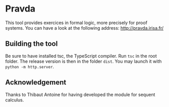 # Pravda

This tool provides exercices in formal logic, more precisely for proof systems.  You can have a look at the following address: http://pravda.irisa.fr/

## Building the tool
Be sure to have installed tsc, the TypeScript compiler.
Run `tsc` in the root folder.
The release version is then in the folder `dist`. You may launch it with `python -m http.server`.


## Acknowledgement

Thanks to Thibaut Antoine for having developed the module for sequent calculus.
